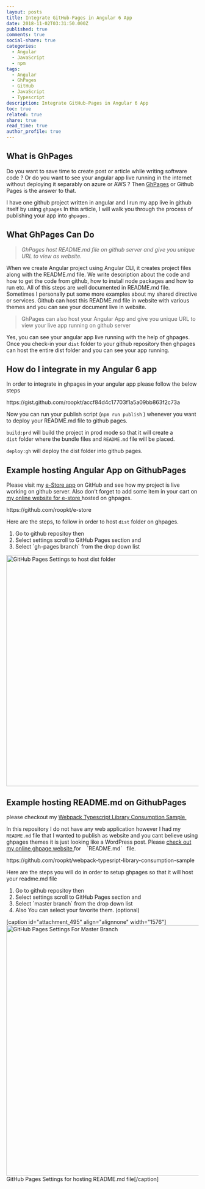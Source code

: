 ```yaml
---
layout: posts
title: Integrate GitHub-Pages in Angular 6 App
date: 2018-11-02T03:31:50.000Z
published: true
comments: true
social-share: true
categories:
  - Angular
  - JavaScript
  - npm
tags:
  - Angular
  - GhPages
  - GitHub
  - JavaScript
  - Typescript
description: Integrate GitHub-Pages in Angular 6 App
toc: true
related: true
share: true
read_time: true
author_profile: true
---
```


<h2>What is GhPages</h2>
<p>Do you want to save time to create post or article while writing software code ? Or do you want to see your angular app live running in the internet without deploying it separably on azure or AWS ? Then <a href="https://www.npmjs.com/package/ghpages" target="_blank" rel="noopener noreferrer">GhPages</a>&nbsp;or Github Pages is the answer to that.</p>
<p>I have one github project written in angular and I run my app live in github itself by using <code>ghpages</code>&nbsp;In this article, I will walk you through the process of publishing your app into <code>ghpages.</code> ​</p>
<h2>What GhPages Can Do</h2>
<blockquote><p><em>GhPages host README.md file on github server and give you unique URL&nbsp;to view as website.&nbsp;</em></p></blockquote>
<p>When we create Angular project using Angular CLI, it creates project files along with the README.md file. We write description about the code and how to get the code from github, how to install node packages and how to run etc. All of this steps are well documented in README.md file. Sometimes I personally put some more examples about my shared directive or services. Github can host this README.md file in website with various themes and you can see your document live in website.</p>
<blockquote><p>GhPages can also host your Angular App and give you unique URL to view your live app running on github server</p></blockquote>
<p>Yes, you can see your angular app live running with the help of ghpages. Once you check-in your <code>dist</code>&nbsp;folder to your github repository then ghpages can host the entire dist folder and you can see your app running.</p>
<h2>How do I integrate in my Angular 6 app</h2>
<p>In order to integrate in ghpages in your angular app please follow the below steps</p>
<p>https://gist.github.com/roopkt/accf84d4c17703f1a5a09bb863f2c73a</p>
<p>Now you can run your publish script (<code>npm run publish</code>&nbsp;) whenever you want to deploy your README.md file to github pages.</p>
<p><code>build:prd</code> will build the project in prod mode so that it will create a <code>dist</code>&nbsp;folder where the bundle files and <code>README.md</code>&nbsp;file will be placed.</p>
<p><code>deploy:gh</code>&nbsp;will deploy the dist folder into github pages.</p>
<h2>Example hosting Angular App on GithubPages</h2>
<p>Please visit my <a href="https://github.com/roopkt/e-store" target="_blank" rel="noopener noreferrer">e-Store app</a> on GitHub and see how my project is live working on github server. Also don't forget to add some item in your cart on <a href="https://roopkt.github.io/e-store/#/products" target="_blank" rel="noopener noreferrer">my online website for e-store&nbsp;</a>hosted on ghpages.</p>
<p>https://github.com/roopkt/e-store</p>
<p>Here are the steps, to follow in order to host <code>dist</code>&nbsp;folder on ghpages.</p>
<ol>
<li>Go to github repositoy then</li>
<li>Select settings scroll to GitHub Pages section and</li>
<li>Select `​gh-pages branch` from the drop down list</li>
</ol>
<p><img class="alignnone size-full wp-image-496" src="{{ site.baseurl }}/assets/2018/11/ghpages-1-1.png" alt="GitHub Pages Settings to host dist folder" width="1448" height="604" /></p>
<h2>Example hosting README.md on GithubPages</h2>
<p>please checkout my <a href="https://github.com/roopkt/webpack-typesript-library-consumption-sample" target="_blank" rel="noopener noreferrer">Webpack Typescript Library Consumption Sample&nbsp;</a></p>
<p>In this repository I do not have any web application however I had my <code>README.md</code>&nbsp;file that I wanted to publish as website and you cant believe using ghpages themes it is just looking like a WordPress post. Please <a href="https://roopkt.github.io/webpack-typesript-library-consumption-sample/" target="_blank" rel="noopener noreferrer">check out my online ghpage website </a>for ​​&nbsp; &nbsp;`README.md`&nbsp; &nbsp;file.</p>
<p>https://github.com/roopkt/webpack-typesript-library-consumption-sample</p>
<p>Here are the steps you will do in order to setup ghpages so that it will host your readme.md file</p>
<ol>
<li>Go to github repositoy then</li>
<li>Select settings scroll to GitHub Pages section and</li>
<li>Select `​master branch` from the drop down list</li>
<li>Also You can select your favorite them. (optional)</li>
</ol>
<p>[caption id="attachment_495" align="alignnone" width="1576"]<img class="alignnone size-full wp-image-495" src="{{ site.baseurl }}/assets/2018/11/ghpages-1.png" alt="GitHub Pages Settings For Master Branch" width="1576" height="655" /> GitHub Pages Settings for hosting README.md file[/caption]</p>
